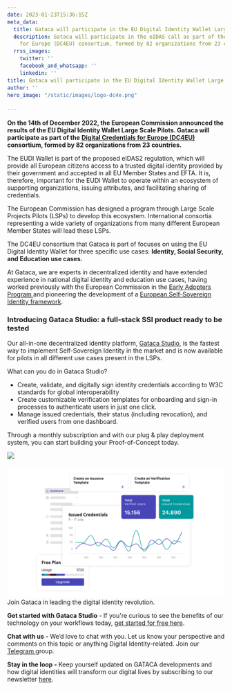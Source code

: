 ```yaml
---
date: 2023-01-23T15:36:15Z
meta_data:
  title: Gataca will participate in the EU Digital Identity Wallet Large Scale Pilots
  description: Gataca will participate in the eIDAS call as part of the Digital Credentials
    for Europe (DC4EU) consortium, formed by 82 organizations from 23 countries.
  rrss_images:
    twitter: ''
    facebook_and_whatsapp: ''
    linkedin: ''
title: Gataca will participate in the EU Digital Identity Wallet Large Scale Pilots
author: ''
hero_image: "/static/images/logo-dc4e.png"

---
```

**On the 14th of December 2022, the European Commission announced the results of the EU Digital Identity Wallet Large Scale Pilots. Gataca will participate as part of the** [**Digital Credentials for Europe (DC4EU)**](https://www.dc4eu.eu/ "https://www.dc4eu.eu/") **consortium, formed by 82 organizations from 23 countries.**

The EUDI Wallet is part of the proposed eIDAS2 regulation, which will provide all European citizens access to a trusted digital identity provided by their government and accepted in all EU Member States and EFTA. It is, therefore, important for the EUDI Wallet to operate within an ecosystem of supporting organizations, issuing attributes, and facilitating sharing of credentials.

The European Commission has designed a program through Large Scale Projects Pilots (LSPs) to develop this ecosystem. International consortia representing a wide variety of organizations from many different European Member States will lead these LSPs.

The DC4EU consortium that Gataca is part of focuses on using the EU Digital Identity Wallet for three specific use cases: **Identity, Social Security, and Education use cases.**

At Gataca, we are experts in decentralized identity and have extended experience in national digital identity and education use cases, having worked previously with the European Commission in the [Early Adopters Program ](https://gataca.io/blog/gataca-joins-the-european-commission-s-early-adopters-program-as-the-ssi-technology-provider-in-the-spanish-group "https://gataca.io/blog/gataca-joins-the-european-commission-s-early-adopters-program-as-the-ssi-technology-provider-in-the-spanish-group")and pioneering the development of a [European Self-Sovereign Identity framework](https://gataca.io/blog/ngi-essif-lab-a-program-funded-by-the-european-commission-doubles-down-its-bet-on-gataca "https://gataca.io/blog/ngi-essif-lab-a-program-funded-by-the-european-commission-doubles-down-its-bet-on-gataca").

### Introducing Gataca Studio: a full-stack SSI product ready to be tested

Our all-in-one decentralized identity platform, [Gataca Studio](https://studio.gataca.io/login), is the fastest way to implement Self-Sovereign Identity in the market and is now available for pilots in all different use cases present in the LSPs.

What can you do in Gataca Studio?

* Create, validate, and digitally sign identity credentials according to W3C standards for global interoperability
* Create customizable verification templates for onboarding and sign-in processes to authenticate users in just one click.
* Manage issued credentials, their status (including revocation), and verified users from one dashboard.

Through a monthly subscription and with our plug & play deployment system, you can start building your Proof-of-Concept today.

[![](https://studio.gataca.io/favicon-v2.svg)](https://studio.gataca.io/login)

![](/static/images/picture-1.png)  
Join Gataca in leading the digital identity revolution.

**Get started with Gataca Studio** - If you're curious to see the benefits of our technology on your workflows today, [get started for free here](https://studio.gataca.io/login).

**Chat with us -** We’d love to chat with you. Let us know your perspective and comments on this topic or anything Digital Identity-related. Join our [Telegram ](https://t.me/digitalidentityinsights)group.

**Stay in the loop -** Keep yourself updated on GATACA developments and how digital identities will transform our digital lives by subscribing to our newsletter [here](https://4728390.hs-sites.com/subscription).